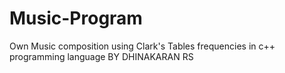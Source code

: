 # Music-Program
Own Music composition using Clark's Tables frequencies in c++ programming language
BY DHINAKARAN RS
